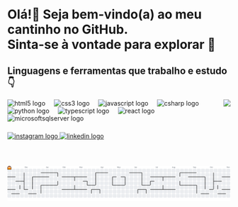 <h1 align="left">Olá!👋 Seja bem-vindo(a) ao meu cantinho no GitHub. 
  <br>Sinta-se à vontade para explorar 🔭</h2>

<h2 align="left"> Linguagens e ferramentas que trabalho e estudo 👇 </h2>


<img align="right" margin="50" height="150" src="https://media2.giphy.com/media/v1.Y2lkPTc5MGI3NjExa3p3MHVkYjUwcDh4ZmJ1NXZ0OHFibm1ibTIxb3J2dDc4MGNxaml4bSZlcD12MV9pbnRlcm5hbF9naWZfYnlfaWQmY3Q9Zw/wlOijxljMg3NSgzzuQ/giphy.gif" />


<div align="left">
  <img src="https://cdn.jsdelivr.net/gh/devicons/devicon/icons/html5/html5-original.svg" height="30" alt="html5 logo"  />
  <img width="12" />
  <img src="https://cdn.jsdelivr.net/gh/devicons/devicon/icons/css3/css3-original.svg" height="30" alt="css3 logo"  />
  <img width="12" />
  <img src="https://cdn.jsdelivr.net/gh/devicons/devicon/icons/javascript/javascript-original.svg" height="30" alt="javascript logo"  />
  <img width="12" />
  <img src="https://cdn.jsdelivr.net/gh/devicons/devicon/icons/csharp/csharp-original.svg" height="30" alt="csharp logo"  />
  <img width="12" />
  <img src="https://cdn.jsdelivr.net/gh/devicons/devicon/icons/python/python-original.svg" height="30" alt="python logo"  />
  <img width="12" />
  <img src="https://cdn.jsdelivr.net/gh/devicons/devicon/icons/typescript/typescript-original.svg" height="30" alt="typescript logo"  />
  <img width="12" />
  <img src="https://cdn.jsdelivr.net/gh/devicons/devicon/icons/react/react-original.svg" height="30" alt="react logo"  />
  <img width="12" />
  <img src="https://cdn.jsdelivr.net/gh/devicons/devicon/icons/microsoftsqlserver/microsoftsqlserver-plain.svg" height="30" alt="microsoftsqlserver logo"  />
</div>

###
<div align="left">
  <a href="https://instagram.com/quelrodoriguex" target="_blank">
    <img src="https://img.shields.io/static/v1?message=Instagram&logo=instagram&label=&color=E4405F&logoColor=white&labelColor=&style=for-the-badge" height="35" alt="instagram logo"  />
  </a>
  <a href="https://www.linkedin.com/in/raquelrcruz/" target="_blank">
    <img src="https://img.shields.io/static/v1?message=LinkedIn&logo=linkedin&label=&color=0077B5&logoColor=white&labelColor=&style=for-the-badge" height="35" alt="linkedin logo"  />
  </a>
</div>



<br clear="both">

<picture>
  <source media="(prefers-color-scheme: dark)" srcset="https://raw.githubusercontent.com/quelrodrigues/quelrodrigues/output/pacman-contribution-graph-dark.svg">
  <source media="(prefers-color-scheme: light)" srcset="https://raw.githubusercontent.com/quelrodrigues/quelrodrigues/output/pacman-contribution-graph.svg">
  <img alt="pacman contribution graph" src="https://raw.githubusercontent.com/quelrodrigues/quelrodrigues/output/pacman-contribution-graph.svg">
</picture>


